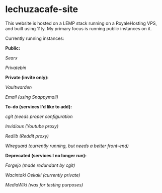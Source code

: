 # lechuzacafe-site
This website is hosted on a LEMP stack running on a RoyaleHosting VPS, and built using 11ty. My primary focus is running public instances on it.

Currently running instances:

**Public:** 

*Searx*

*Privatebin*





**Private (invite only):**



*Vaultwarden*

*Email (using Snappymail)*







**To-do (services I'd like to add):**

*cgit (needs proper configuration*

*Invidious (Youtube proxy)*

*Redlib (Reddit proxy)*

*Wireguard (currently running, but needs a better front-end)*


**Deprecated (services I no longer run):**

*Forgejo (made redundant by cgit)*

*Wacintaki Oekaki (currently private)*

*MediaWiki (was for testing purposes)*

